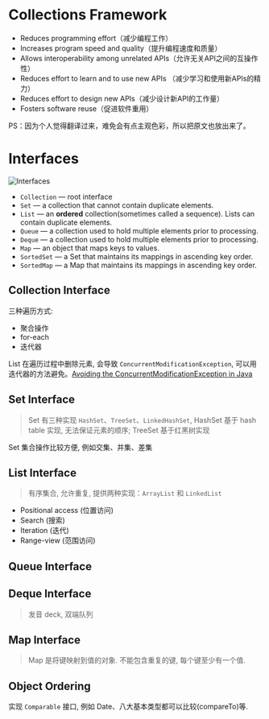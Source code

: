 # Collections Framework
- Reduces programming effort（减少编程工作）
- Increases program speed and quality（提升编程速度和质量）
- Allows interoperability among unrelated APIs（允许无关API之间的互操作性）
- Reduces effort to learn and to use new APIs （减少学习和使用新APIs的精力）
- Reduces effort to design new APIs（减少设计新API的工作量）
- Fosters software reuse（促进软件重用）

PS：因为个人觉得翻译过来，难免会有点主观色彩，所以把原文也放出来了。

# Interfaces
![Interfaces](https://docs.oracle.com/javase/tutorial/figures/collections/colls-coreInterfaces.gif)
- `Collection` — root interface
- `Set` — a collection that cannot contain duplicate elements.
- `List` — an **ordered** collection(sometimes called a sequence). Lists can contain duplicate elements.
- `Queue` — a collection used to hold multiple elements prior to processing.
- `Deque` — a collection used to hold multiple elements prior to processing.
- `Map` — an object that maps keys to values.
- `SortedSet` — a Set that maintains its mappings in ascending key order.
- `SortedMap` — a Map that maintains its mappings in ascending key order.

## Collection Interface
三种遍历方式:
- 聚合操作
- for-each
- 迭代器

List 在遍历过程中删除元素, 会导致 `ConcurrentModificationException`, 可以用迭代器的方法避免。[Avoiding the ConcurrentModificationException in Java](https://www.baeldung.com/java-concurrentmodificationexception)

## Set Interface
>Set 有三种实现 `HashSet`、`TreeSet`、`LinkedHashSet`, HashSet 基于 hash table 实现, 无法保证元素的顺序; TreeSet 基于红黑树实现

Set 集合操作比较方便, 例如交集、并集、差集

## List Interface
>有序集合, 允许重复, 提供两种实现：`ArrayList` 和 `LinkedList`
- Positional access (位置访问)
- Search (搜索)
- Iteration (迭代)
- Range-view (范围访问)

## Queue Interface

## Deque Interface
>发音 deck, 双端队列

## Map Interface
>Map 是将键映射到值的对象. 不能包含重复的键, 每个键至少有一个值.

## Object Ordering
实现 `Comparable` 接口, 例如 Date、八大基本类型都可以比较(compareTo)等.